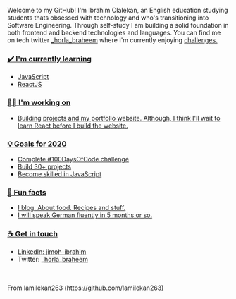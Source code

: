 
Welcome to my GitHub! I'm Ibrahim Olalekan, an English education studying students thats obsessed with technology and  who's transitioning into Software Engineering. Through self-study  I am building a solid foundation in both frontend and backend technologies and languages. You can find me on tech twitter <a href = "https://twitter.com/_horla_braheem">_horla_braheem</a> where I'm currently enjoying  <a href="https://twitter.com/search?q=%23100DaysOfCode&src=hashtag_click">challenges.



### ✔️ I'm currently learning
- JavaScript
- ReactJS

### 👩‍💻 I'm working on
- Building projects and my portfolio website. 
Although, I think I'll wait to learn React before I build the website.

### 💡 Goals for 2020
- Complete #100DaysOfCode challenge
- Build 30+ projects 
- Become skilled in JavaScript


### 🌴 Fun facts
- I blog. About food. Recipes and stuff. 
- I will speak German fluently in 5 months or so.

### ☕ Get in touch
- LinkedIn: <a href = "https://www.linkedin.com/in/jimoh-ibrahim/">jimoh-ibrahim</a>
- Twitter: <a href = "https://twitter.com/_horla_braheem">_horla_braheem</a>

<br>
<br>
From lamilekan263 (https://github.com/lamilekan263)
